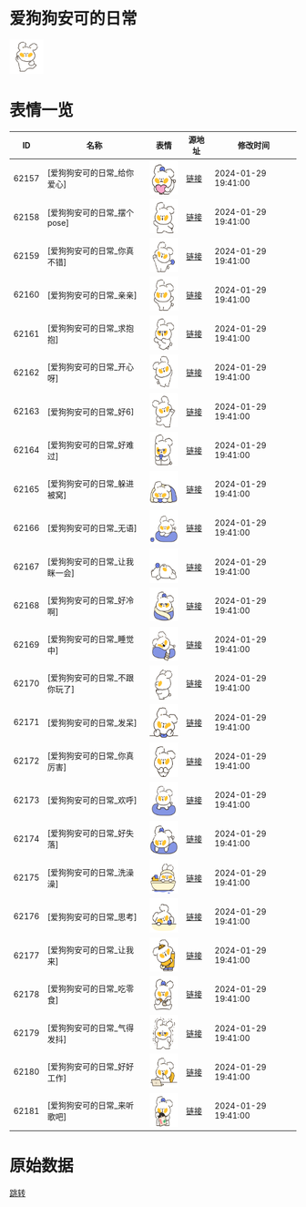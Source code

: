 # 爱狗狗安可的日常

<img src="./cover.png" height="60" alt="cover" />

# 表情一览

|ID|名称|表情|源地址|修改时间|
|----|----|----|----|----|
|62157|[爱狗狗安可的日常_给你爱心]|<img src="./pic/062157_%5B爱狗狗安可的日常_给你爱心%5D.png" height="60" alt="给你爱心"/>|[链接](https://i0.hdslb.com/bfs/garb/d30a26a40d4c0afd40e6d0d92d2524ecd3d264c9.png)|2024-01-29 19:41:00|
|62158|[爱狗狗安可的日常_摆个pose]|<img src="./pic/062158_%5B爱狗狗安可的日常_摆个pose%5D.png" height="60" alt="摆个pose"/>|[链接](https://i0.hdslb.com/bfs/garb/db60e041da2fd82e312a91b7c965e5ca41ca00f8.png)|2024-01-29 19:41:00|
|62159|[爱狗狗安可的日常_你真不错]|<img src="./pic/062159_%5B爱狗狗安可的日常_你真不错%5D.png" height="60" alt="你真不错"/>|[链接](https://i0.hdslb.com/bfs/garb/b4fb1e7c14e3ee2dbcb13c0cbe64235e1f35a33e.png)|2024-01-29 19:41:00|
|62160|[爱狗狗安可的日常_亲亲]|<img src="./pic/062160_%5B爱狗狗安可的日常_亲亲%5D.png" height="60" alt="亲亲"/>|[链接](https://i0.hdslb.com/bfs/garb/1c3563de7f0ec621fe51a7c01bb264aa29105fe8.png)|2024-01-29 19:41:00|
|62161|[爱狗狗安可的日常_求抱抱]|<img src="./pic/062161_%5B爱狗狗安可的日常_求抱抱%5D.png" height="60" alt="求抱抱"/>|[链接](https://i0.hdslb.com/bfs/garb/728b3db53bbdbd42dbdbf57e375e2fb74aa42cc2.png)|2024-01-29 19:41:00|
|62162|[爱狗狗安可的日常_开心呀]|<img src="./pic/062162_%5B爱狗狗安可的日常_开心呀%5D.png" height="60" alt="开心呀"/>|[链接](https://i0.hdslb.com/bfs/garb/3f613c902193be6003e583b8e5dad52d7699b632.png)|2024-01-29 19:41:00|
|62163|[爱狗狗安可的日常_好6]|<img src="./pic/062163_%5B爱狗狗安可的日常_好6%5D.png" height="60" alt="好6"/>|[链接](https://i0.hdslb.com/bfs/garb/64f5e25eee3cf3c381ecc69c3dfe559853f0b0a2.png)|2024-01-29 19:41:00|
|62164|[爱狗狗安可的日常_好难过]|<img src="./pic/062164_%5B爱狗狗安可的日常_好难过%5D.png" height="60" alt="好难过"/>|[链接](https://i0.hdslb.com/bfs/garb/0fc6df5fe192a519010f268db5a264d515e488b7.png)|2024-01-29 19:41:00|
|62165|[爱狗狗安可的日常_躲进被窝]|<img src="./pic/062165_%5B爱狗狗安可的日常_躲进被窝%5D.png" height="60" alt="躲进被窝"/>|[链接](https://i0.hdslb.com/bfs/garb/aec64b63282a04fc2fe86b0a687cb826bce5bb17.png)|2024-01-29 19:41:00|
|62166|[爱狗狗安可的日常_无语]|<img src="./pic/062166_%5B爱狗狗安可的日常_无语%5D.png" height="60" alt="无语"/>|[链接](https://i0.hdslb.com/bfs/garb/5b1d02a2eb6e8ba55df49a6c65d63198472a66a6.png)|2024-01-29 19:41:00|
|62167|[爱狗狗安可的日常_让我眯一会]|<img src="./pic/062167_%5B爱狗狗安可的日常_让我眯一会%5D.png" height="60" alt="让我眯一会"/>|[链接](https://i0.hdslb.com/bfs/garb/c8ab7ec49a3cad438c4cecaf14a90a2e866f7d48.png)|2024-01-29 19:41:00|
|62168|[爱狗狗安可的日常_好冷啊]|<img src="./pic/062168_%5B爱狗狗安可的日常_好冷啊%5D.png" height="60" alt="好冷啊"/>|[链接](https://i0.hdslb.com/bfs/garb/0b66b471fa9f7b4d718936e8550e3709db7ebb76.png)|2024-01-29 19:41:00|
|62169|[爱狗狗安可的日常_睡觉中]|<img src="./pic/062169_%5B爱狗狗安可的日常_睡觉中%5D.png" height="60" alt="睡觉中"/>|[链接](https://i0.hdslb.com/bfs/garb/94ea7641d92d13c7a81c0f405645fd98ff1b2e20.png)|2024-01-29 19:41:00|
|62170|[爱狗狗安可的日常_不跟你玩了]|<img src="./pic/062170_%5B爱狗狗安可的日常_不跟你玩了%5D.png" height="60" alt="不跟你玩了"/>|[链接](https://i0.hdslb.com/bfs/garb/e2695586448760e04ad790b1543bcd8c566ebb3a.png)|2024-01-29 19:41:00|
|62171|[爱狗狗安可的日常_发呆]|<img src="./pic/062171_%5B爱狗狗安可的日常_发呆%5D.png" height="60" alt="发呆"/>|[链接](https://i0.hdslb.com/bfs/garb/c8cd5651349260ac3a81940a551fc29a1eed07a6.png)|2024-01-29 19:41:00|
|62172|[爱狗狗安可的日常_你真厉害]|<img src="./pic/062172_%5B爱狗狗安可的日常_你真厉害%5D.png" height="60" alt="你真厉害"/>|[链接](https://i0.hdslb.com/bfs/garb/9e266c67702d1856eb8f6ab49ad5f661845cf5e6.png)|2024-01-29 19:41:00|
|62173|[爱狗狗安可的日常_欢呼]|<img src="./pic/062173_%5B爱狗狗安可的日常_欢呼%5D.png" height="60" alt="欢呼"/>|[链接](https://i0.hdslb.com/bfs/garb/37c13d08c73eb4dae6f52ab83ffcd89036c44f27.png)|2024-01-29 19:41:00|
|62174|[爱狗狗安可的日常_好失落]|<img src="./pic/062174_%5B爱狗狗安可的日常_好失落%5D.png" height="60" alt="好失落"/>|[链接](https://i0.hdslb.com/bfs/garb/4b492363b5bdd2d0f97ce4f3addd243074af4c2e.png)|2024-01-29 19:41:00|
|62175|[爱狗狗安可的日常_洗澡澡]|<img src="./pic/062175_%5B爱狗狗安可的日常_洗澡澡%5D.png" height="60" alt="洗澡澡"/>|[链接](https://i0.hdslb.com/bfs/garb/1cecd963eebee4a3c7ff78e4ceb0fd88621be72d.png)|2024-01-29 19:41:00|
|62176|[爱狗狗安可的日常_思考]|<img src="./pic/062176_%5B爱狗狗安可的日常_思考%5D.png" height="60" alt="思考"/>|[链接](https://i0.hdslb.com/bfs/garb/86d542a5c58cfc4b54268f4c3ebd224a15ab9677.png)|2024-01-29 19:41:00|
|62177|[爱狗狗安可的日常_让我来]|<img src="./pic/062177_%5B爱狗狗安可的日常_让我来%5D.png" height="60" alt="让我来"/>|[链接](https://i0.hdslb.com/bfs/garb/62bfa56710cffb6013cc40adc5364fc93fbf24be.png)|2024-01-29 19:41:00|
|62178|[爱狗狗安可的日常_吃零食]|<img src="./pic/062178_%5B爱狗狗安可的日常_吃零食%5D.png" height="60" alt="吃零食"/>|[链接](https://i0.hdslb.com/bfs/garb/b567f99f50f986b7a7e2498fa7b18a46025cd3ed.png)|2024-01-29 19:41:00|
|62179|[爱狗狗安可的日常_气得发抖]|<img src="./pic/062179_%5B爱狗狗安可的日常_气得发抖%5D.png" height="60" alt="气得发抖"/>|[链接](https://i0.hdslb.com/bfs/garb/d21ebe22120b1365927f506c29f21672a5993481.png)|2024-01-29 19:41:00|
|62180|[爱狗狗安可的日常_好好工作]|<img src="./pic/062180_%5B爱狗狗安可的日常_好好工作%5D.png" height="60" alt="好好工作"/>|[链接](https://i0.hdslb.com/bfs/garb/5444d810fd0126c78f159c98b9aadb061c8c70be.png)|2024-01-29 19:41:00|
|62181|[爱狗狗安可的日常_来听歌吧]|<img src="./pic/062181_%5B爱狗狗安可的日常_来听歌吧%5D.png" height="60" alt="来听歌吧"/>|[链接](https://i0.hdslb.com/bfs/garb/40406324135c93be2f9b317e57ff3d6c65aac3df.png)|2024-01-29 19:41:00|

# 原始数据

[跳转](./raw.json)

